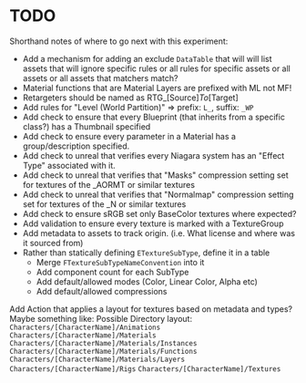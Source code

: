 # TODO

Shorthand notes of where to go next with this experiment:

* Add a mechanism for adding an exclude `DataTable` that will will list assets that will ignore specific rules or all rules for specific assets or all assets or all assets that matchers match?
* Material functions that are Material Layers are prefixed with ML not MF!
* Retargeters should be named as RTG_\[Source\]_To_\[Target\]
* Add rules for "Level (World Partition)" => prefix: `L_`, suffix: `_WP`
* Add check to ensure that every Blueprint (that inherits from a specific class?) has a Thumbnail specified
* Add check to ensure every parameter in a Material has a group/description specified.
* Add check to unreal that verifies every Niagara system has an "Effect Type" associated with it.
* Add check to unreal that verifies that "Masks" compression setting set for textures of the _AORMT or similar textures
* Add check to unreal that verifies that "Normalmap" compression setting set for textures of the _N or similar textures
* Add check to ensure sRGB set only BaseColor textures where expected?
* Add validation to ensure every texture is marked with a TextureGroup
* Add metadata to assets to track origin. (i.e. What license and where was it sourced from)
* Rather than statically defining `ETextureSubType`, define it in a table
  * Merge `FTextureSubTypeNameConvention` into it
  * Add component count for each SubType
  * Add default/allowed modes (Color, Linear Color, Alpha etc)
  * Add default/allowed compressions

Add Action that applies a layout for textures based on metadata and types? Maybe something like:
Possible Directory layout:
 `Characters/[CharacterName]/Animations`
 `Characters/[CharacterName]/Materials`
 `Characters/[CharacterName]/Materials/Instances`
 `Characters/[CharacterName]/Materials/Functions`
 `Characters/[CharacterName]/Materials/Layers`
 `Characters/[CharacterName]/Rigs`
 `Characters/[CharacterName]/Textures`
